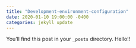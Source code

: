 ```yaml
---
title: "Development-environment-configuration"
date: 2020-01-10 19:00:00 -0400
categories: jekyll update
---
```


You’ll find this post in your `_posts` directory. 
Hello!!
